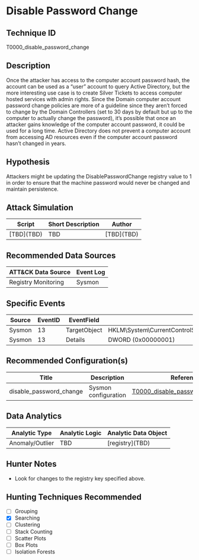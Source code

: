 # Disable Password Change
## Technique ID
T0000\_disable\_password\_change


## Description
Once the attacker has access to the computer account password hash, the account can be used as a “user” account to query Active Directory, but the more interesting use case is to create Silver Tickets to access computer hosted services with admin rights. Since the Domain computer account password change policies are more of a guideline since they aren’t forced to change by the Domain Controllers (set to 30 days by default but up to the computer to actually change the password), it’s possible that once an attacker gains knowledge of the computer account password, it could be used for a long time. Active Directory does not prevent a computer account from accessing AD resources even if the computer account password hasn’t changed in years.


## Hypothesis
Attackers might be updating the DisablePasswordChange registry value to 1 in order to ensure that the machine password would never be changed and maintain persistence.

## Attack Simulation

| Script  | Short Description | Author | 
|---------|---------|---------|
| \[TBD\](TBD)| TBD | \[TBD\](TBD) |



## Recommended Data Sources

| ATT&CK Data Source | Event Log |
|---------|---------|
|Registry Monitoring| Sysmon|

## Specific Events

| Source | EventID | EventField | Details | Reference | 
|--------|---------|-------|--------|-----------| 
| Sysmon | 13 | TargetObject | HKLM\System\CurrentControlSet\services\Netlogon\Parameters\DisablePasswordChange | Cyb3Ward0g |
| Sysmon | 13 | Details | DWORD (0x00000001) | Cyb3Ward0g |

## Recommended Configuration(s)
| Title | Description | Reference|
|---------|---------|---------|
| disable\_password\_change | Sysmon configuration | [T0000\_disable\_password\_change.xml](https://github.com/Cyb3rWard0g/ThreatHunter-Playbook/blob/master/attack_matrix/windows/sysmon_configs/T0000_disable_password_change.xml)


## Data Analytics 

| Analytic Type  | Analytic Logic | Analytic Data Object |
|--------|---------|---------|
|  Anomaly/Outlier |  TBD | [registry]\(TBD\) | 


## Hunter Notes
* Look for changes to the registry key specified above.


## Hunting Techniques Recommended

- [ ] Grouping
- [x] Searching
- [ ] Clustering
- [ ] Stack Counting
- [ ] Scatter Plots
- [ ] Box Plots
- [ ] Isolation Forests
